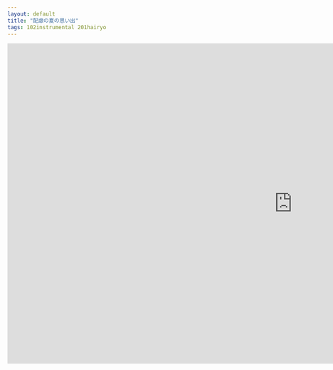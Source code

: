 ```yaml
---
layout: default
title: "配慮の夏の思い出"
tags: 102instrumental 201hairyo
---
```

<div class="movie-wrap">
<iframe width="1280" height="720" src="https://www.youtube.com/embed/UjWjjCeWXJ4" title="配慮の夏の思い出" frameborder="0" allow="accelerometer; autoplay; clipboard-write; encrypted-media; gyroscope; picture-in-picture; web-share" allowfullscreen></iframe>
</div>
